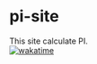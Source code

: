 # pi-site

This site calculate PI.  
[![wakatime](https://wakatime.com/badge/user/6dcad35f-5e14-44f1-8e50-62062cfd7011/project/e84ecb3b-b14a-44c1-965c-17a57a299f6b.svg)](https://wakatime.com/@Funty)
